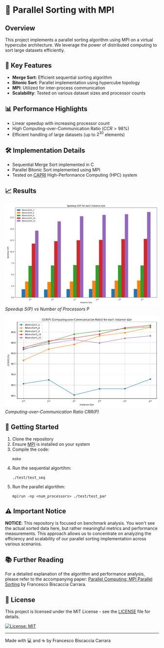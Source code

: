 # 🧮 Parallel Sorting with MPI

## Overview

This project implements a parallel sorting algorithm using MPI on a virtual hypercube architecture. We leverage the power of distributed computing to sort large datasets efficiently.

## 🌟 Key Features

- **Merge Sort**: Efficient sequential sorting algorithm
- **Bitonic Sort**: Parallel implementation using hypercube topology
- **MPI**: Utilized for inter-process communication
- **Scalability**: Tested on various dataset sizes and processor counts

## 📊 Performance Highlights

- Linear speedup with increasing processor count
- High Computing-over-Communication Ratio ($CCR > 98\%$)
- Efficient handling of large datasets (up to $2^{30}$ elements)

## 🛠️ Implementation Details

- Sequential Merge Sort implemented in C
- Parallel Bitonic Sort implemented using MPI
- Tested on [CAPRI](https://capri.dei.unipd.it) High-Performance Computing (HPC) system

## 📈 Results

![Speedup Graph](test/results/plot/Speedup.png)
*Speedup $S(P)$ vs Number of Processors $P$*

![CCR Graph](test/results/plot/CCR.png)
*Computing-over-Communication Ratio $CRR(P)$*

## 🚀 Getting Started

1. Clone the repository
2. Ensure [MPI](https://www.mpi-forum.org) is installed on your system
3. Compile the code:
   ```
   make
   ```
4. Run the sequential algortihm:
   ```
   ./test/test_seq 
   ```
5. Run the parallel algortihm:
   ```
   mpirun -np <num_processors> ./test/test_par
   ```
   
## ⚠️ Important Notice

**NOTICE**: This repository is focused on benchmark analysis. You won't see the actual sorted data here, but rather meaningful metrics and performance measurements. This approach allows us to concentrate on analyzing the efficiency and scalability of our parallel sorting implementation across various scenarios.

## 📚 Further Reading

For a detailed explanation of the algorithm and performance analysis, please refer to the accompanying paper: [Parallel Computing: MPI Parallel Sorting](test/results/Parallel_Computing_MPI_Parallel_Sorting.pdf) by Francesco Biscaccia Carrara.

<!--- 
## 🤝 Contributing

Contributions, issues, and feature requests are welcome! Feel free to check the [issues page](link-to-issues-page).
--->
## 📄 License

This project is licensed under the MIT License - see the [LICENSE](LICENSE) file for details.

[![License: MIT](https://img.shields.io/badge/License-MIT-yellow.svg)](LICENSE)

---

Made with 💻 and ☕ by Francesco Biscaccia Carrara
